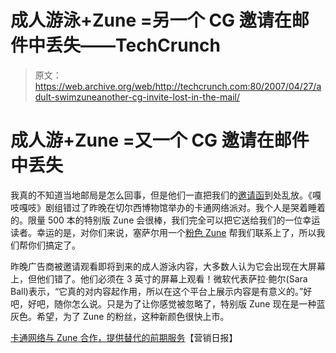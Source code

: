 # 成人游泳+Zune =另一个 CG 邀请在邮件中丢失——TechCrunch

> 原文：<https://web.archive.org/web/http://techcrunch.com:80/2007/04/27/adult-swimzuneanother-cg-invite-lost-in-the-mail/>

# 成人游+Zune =又一个 CG 邀请在邮件中丢失

我真的不知道当地邮局是怎么回事，但是他们一直把我们的[邀请函](https://web.archive.org/web/20201026073706/http://crunchgear.com/2007/04/18/where-was-our-invite-to-the-sidekick-id-launch-party/)到处乱放。《嘎吱嘎吱》剧组错过了昨晚在切尔西博物馆举办的卡通网络派对。我个人是哭着睡着的。限量 500 本的特别版 Zune 会很棒，我们完全可以把它送给我们的一位幸运读者。幸运的是，对你们来说，塞萨尔用一个[粉色 Zune](https://web.archive.org/web/20201026073706/http://crunchgear.com/2007/04/25/your-mom-wants-a-pink-zune/) 帮我们联系上了，所以我们帮你们搞定了。

昨晚广告商被邀请观看即将到来的成人游泳内容，大多数人认为它会出现在大屏幕上，但他们错了。他们必须在 3 英寸的屏幕上观看！微软代表萨拉·鲍尔(Sara Ball)表示，“它真的对内容起作用，所以在这个平台上展示内容是有意义的。”好吧，好吧，随你怎么说。只是为了让你感觉被忽略了，特别版 Zune 现在是一种蓝灰色。希望，为了 Zune 的粉丝，这种新颜色很快上市。

[卡通网络与 Zune 合作，提供替代的前期服务](https://web.archive.org/web/20201026073706/http://publications.mediapost.com/index.cfm?fuseaction=Articles.showArticleHomePage&art_aid=59434)【营销日报】